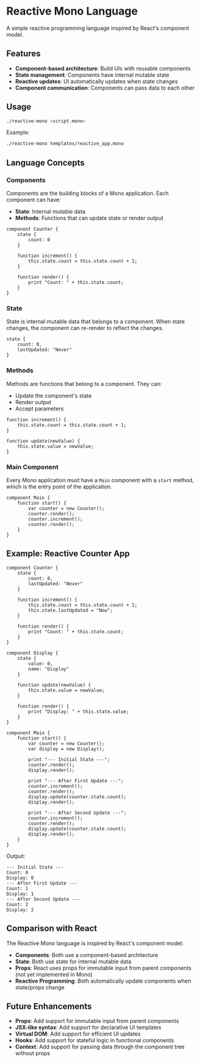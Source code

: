 # Reactive Mono Language

A simple reactive programming language inspired by React's component model.

## Features

- **Component-based architecture**: Build UIs with reusable components
- **State management**: Components have internal mutable state
- **Reactive updates**: UI automatically updates when state changes
- **Component communication**: Components can pass data to each other

## Usage

```bash
./reactive-mono <script.mono>
```

Example:
```bash
./reactive-mono templates/reactive_app.mono
```

## Language Concepts

### Components

Components are the building blocks of a Mono application. Each component can have:

- **State**: Internal mutable data
- **Methods**: Functions that can update state or render output

```mono
component Counter {
    state {
        count: 0
    }
    
    function increment() {
        this.state.count = this.state.count + 1;
    }
    
    function render() {
        print "Count: " + this.state.count;
    }
}
```

### State

State is internal mutable data that belongs to a component. When state changes, the component can re-render to reflect the changes.

```mono
state {
    count: 0,
    lastUpdated: "Never"
}
```

### Methods

Methods are functions that belong to a component. They can:

- Update the component's state
- Render output
- Accept parameters

```mono
function increment() {
    this.state.count = this.state.count + 1;
}

function update(newValue) {
    this.state.value = newValue;
}
```

### Main Component

Every Mono application must have a `Main` component with a `start` method, which is the entry point of the application.

```mono
component Main {
    function start() {
        var counter = new Counter();
        counter.render();
        counter.increment();
        counter.render();
    }
}
```

## Example: Reactive Counter App

```mono
component Counter {
    state {
        count: 0,
        lastUpdated: "Never"
    }
    
    function increment() {
        this.state.count = this.state.count + 1;
        this.state.lastUpdated = "Now";
    }
    
    function render() {
        print "Count: " + this.state.count;
    }
}

component Display {
    state {
        value: 0,
        name: "Display"
    }
    
    function update(newValue) {
        this.state.value = newValue;
    }
    
    function render() {
        print "Display: " + this.state.value;
    }
}

component Main {
    function start() {
        var counter = new Counter();
        var display = new Display();
        
        print "--- Initial State ---";
        counter.render();
        display.render();
        
        print "--- After First Update ---";
        counter.increment();
        counter.render();
        display.update(counter.state.count);
        display.render();
        
        print "--- After Second Update ---";
        counter.increment();
        counter.render();
        display.update(counter.state.count);
        display.render();
    }
}
```

Output:
```
--- Initial State ---
Count: 0
Display: 0
--- After First Update ---
Count: 1
Display: 1
--- After Second Update ---
Count: 2
Display: 2
```

## Comparison with React

The Reactive Mono language is inspired by React's component model:

- **Components**: Both use a component-based architecture
- **State**: Both use state for internal mutable data
- **Props**: React uses props for immutable input from parent components (not yet implemented in Mono)
- **Reactive Programming**: Both automatically update components when state/props change

## Future Enhancements

- **Props**: Add support for immutable input from parent components
- **JSX-like syntax**: Add support for declarative UI templates
- **Virtual DOM**: Add support for efficient UI updates
- **Hooks**: Add support for stateful logic in functional components
- **Context**: Add support for passing data through the component tree without props
